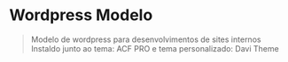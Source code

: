 # Wordpress Modelo
>Modelo de wordpress para desenvolvimentos de sites internos
>Instaldo junto ao tema: ACF PRO e tema personalizado: Davi Theme



